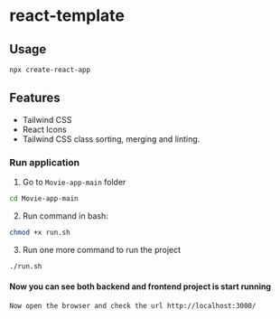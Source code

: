 # react-template

## Usage

```bash
npx create-react-app
```

## Features

- Tailwind CSS
- React Icons
- Tailwind CSS class sorting, merging and linting.

### Run application

1. Go to `Movie-app-main` folder

```bash
cd Movie-app-main
```

2. Run command in bash:

```bash
chmod +x run.sh
```

3. Run one more command to run the project

```bash
./run.sh
```

#### Now you can see both backend and frontend project is start running

`Now open the browser and check the url http://localhost:3000/`
